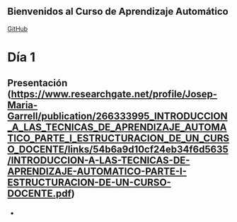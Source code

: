 ## Bienvenidos al Curso de Aprendizaje Automático


[GitHub](http://github.com)
# Día 1
## Presentación (https://www.researchgate.net/profile/Josep-Maria-Garrell/publication/266333995_INTRODUCCION_A_LAS_TECNICAS_DE_APRENDIZAJE_AUTOMATICO_PARTE_I_ESTRUCTURACION_DE_UN_CURSO_DOCENTE/links/54b6a9d10cf24eb34f6d5635/INTRODUCCION-A-LAS-TECNICAS-DE-APRENDIZAJE-AUTOMATICO-PARTE-I-ESTRUCTURACION-DE-UN-CURSO-DOCENTE.pdf)
### 

-
